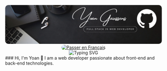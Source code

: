 <!-- ![Banière](images/1.png) -->

<div align="center">
  <img src="images/2.png" alt="Photo d'accueil" style="border-radius:10px;">
</div>

<div align="center">
  <a href="README.md">
    <img src="https://img.shields.io/badge/Passer%20en%20Français-4CAF50?style=for-the-badge" alt="Passer en Français" style="border-radius: 12px;">
  </a>
</div>

<div align="center">
  <!-- <a href="https://git.io/typing-svg"> -->
    <img src="https://readme-typing-svg.demolab.com?font=Orbitron&weight=800&duration=2000&pause=1000&center=true&repeat=false&width=1000&lines=HELLO+EVERYONE+%F0%9F%91%8B;WELCOME+TO+MY+GITHUB+PROFILE+%F0%9F%98%81" alt="Typing SVG" />
  <!-- </a> -->
</div>
### Hi, I'm Yoan 👋
I am a web developer passionate about front-end and back-end technologies.

